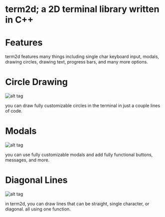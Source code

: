 # term2d; a 2D terminal library written in C++

# Features

term2d features many things including single char keyboard input, modals, drawing circles, drawing text, progress bars, and many more options.

# Circle Drawing

![alt tag](https://cloud.githubusercontent.com/assets/17098412/20868492/ab10b248-ba33-11e6-9b60-78297c57ef4d.png)

you can draw fully customizable circles in the terminal in just a couple lines of code.

# Modals

![alt tag](https://cloud.githubusercontent.com/assets/17098412/20868492/ab10b248-ba33-11e6-9b60-78297c57ef4d.png)

you can use fully customizable modals and add fully functional buttons, messages, and more.

# Diagonal Lines

![alt tag](https://cloud.githubusercontent.com/assets/17098412/20868491/aa181d5e-ba33-11e6-9c9c-af9e6587f19c.png)

in term2d, you can draw lines that can be straight, single character, or diagonal. all using one function.

